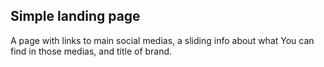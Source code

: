 ## Simple landing page

A page with links to main social medias, a sliding info about what You can find in those medias, and title of brand.
